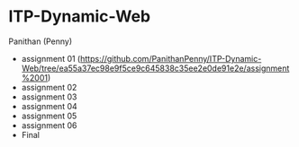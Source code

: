 # ITP-Dynamic-Web
Panithan (Penny)

* assignment 01 (https://github.com/PanithanPenny/ITP-Dynamic-Web/tree/ea55a37ec98e9f5ce9c645838c35ee2e0de91e2e/assignment%2001)
* assignment 02
* assignment 03
* assignment 04
* assignment 05
* assignment 06
* Final 
